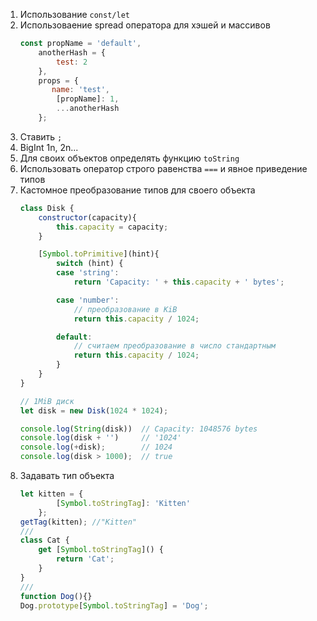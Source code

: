 1. Использование `сonst/let`
2. Использоваение spread оператора для хэшей и массивов
    ```javascript
    const propName = 'default',
        anotherHash = {
            test: 2
        },
        props = {
           name: 'test',
            [propName]: 1,
            ...anotherHash
        };
    ```
3. Ставить `;`
4. BigInt 1n, 2n...
5. Для своих объектов определять функцию `toString`
6. Использовать оператор строго равенства `===` и явное приведение типов
7. Кастомное преобразование типов для своего объекта
    ```javascript
    class Disk {
        constructor(capacity){
            this.capacity = capacity;
        }

        [Symbol.toPrimitive](hint){
            switch (hint) {
            case 'string':
                return 'Capacity: ' + this.capacity + ' bytes';

            case 'number':
                // преобразование в KiB
                return this.capacity / 1024;

            default:
                // считаем преобразование в число стандартным
                return this.capacity / 1024;
            }
        }
    }

    // 1MiB диск
    let disk = new Disk(1024 * 1024);

    console.log(String(disk))  // Capacity: 1048576 bytes
    console.log(disk + '')     // '1024'
    console.log(+disk);        // 1024
    console.log(disk > 1000);  // true
    ```
8. Задавать тип объекта
    ```javascript
    let kitten = {
            [Symbol.toStringTag]: 'Kitten'
        };
    getTag(kitten); //"Kitten"
    ///
    class Cat {
        get [Symbol.toStringTag]() {
            return 'Cat';
        }
    }
    ///
    function Dog(){}
    Dog.prototype[Symbol.toStringTag] = 'Dog';
    ```